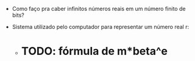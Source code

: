 - Como faço pra caber infinitos números reais em um número finito de bits?

- Sistema utilizado pelo computador para representar um número real r:
    - # TODO: fórmula de m*beta^e